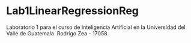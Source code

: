 # Lab1LinearRegressionReg
Laboratorio 1 para el curso de Inteligencia Artificial en la Universidad del Valle de Guatemala. Rodrigo Zea - 17058.
